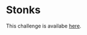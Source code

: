 # Stonks

This challenge is availabe [here](https://play.picoctf.org/practice/challenge/105?page=1&solved=1).
